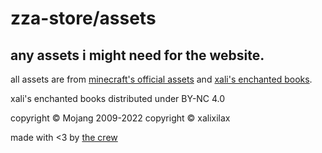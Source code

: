 # zza-store/assets

## any assets i might need for the website.

all assets are from [minecraft's official assets](https://minecraft.net) and [xali's enchanted books](https://curseforge.com/minecraft/texture-packs/xalis-enchanted-books).

xali's enchanted books distributed under BY-NC 4.0

copyright © Mojang 2009-2022
copyright © xalixilax

made with <3 by [the crew](https://zza.pnxl.dev/the-crew)